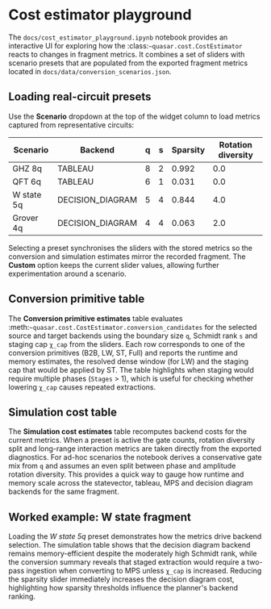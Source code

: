 # Cost estimator playground

The `docs/cost_estimator_playground.ipynb` notebook provides an interactive UI for
exploring how the :class:`~quasar.cost.CostEstimator` reacts to changes in
fragment metrics.  It combines a set of sliders with scenario presets that are
populated from the exported fragment metrics located in
`docs/data/conversion_scenarios.json`.

## Loading real-circuit presets

Use the **Scenario** dropdown at the top of the widget column to load metrics
captured from representative circuits:

| Scenario      | Backend            | q | s | Sparsity | Rotation diversity |
|---------------|-------------------|---|---|----------|--------------------|
| GHZ 8q        | TABLEAU            | 8 | 2 | 0.992    | 0.0                |
| QFT 6q        | TABLEAU            | 6 | 1 | 0.031    | 0.0                |
| W state 5q    | DECISION_DIAGRAM   | 5 | 4 | 0.844    | 4.0                |
| Grover 4q     | DECISION_DIAGRAM   | 4 | 4 | 0.063    | 2.0                |

Selecting a preset synchronises the sliders with the stored metrics so the
conversion and simulation estimates mirror the recorded fragment.  The **Custom**
option keeps the current slider values, allowing further experimentation around a
scenario.

## Conversion primitive table

The **Conversion primitive estimates** table evaluates
:meth:`~quasar.cost.CostEstimator.conversion_candidates` for the selected source
and target backends using the boundary size ``q``, Schmidt rank ``s`` and staging
cap ``χ_cap`` from the sliders.  Each row corresponds to one of the conversion
primitives (B2B, LW, ST, Full) and reports the runtime and memory estimates, the
resolved dense window (for LW) and the staging cap that would be applied by ST.
The table highlights when staging would require multiple phases (`Stages` > 1),
which is useful for checking whether lowering ``χ_cap`` causes repeated
extractions.

## Simulation cost table

The **Simulation cost estimates** table recomputes backend costs for the current
metrics.  When a preset is active the gate counts, rotation diversity split and
long-range interaction metrics are taken directly from the exported diagnostics.
For ad-hoc scenarios the notebook derives a conservative gate mix from ``q`` and
assumes an even split between phase and amplitude rotation diversity.  This
provides a quick way to gauge how runtime and memory scale across the
statevector, tableau, MPS and decision diagram backends for the same fragment.

## Worked example: W state fragment

Loading the *W state 5q* preset demonstrates how the metrics drive backend
selection.  The simulation table shows that the decision diagram backend remains
memory-efficient despite the moderately high Schmidt rank, while the conversion
summary reveals that staged extraction would require a two-pass ingestion when
converting to MPS unless ``χ_cap`` is increased.  Reducing the sparsity slider
immediately increases the decision diagram cost, highlighting how sparsity
thresholds influence the planner's backend ranking.
